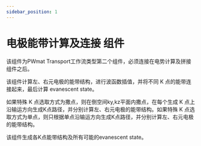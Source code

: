 ```yaml
---
sidebar_position: 1
---
```


# 电极能带计算及连接 组件

该组件为PWmat Transport工作流类型第二个组件，必须连接在电势计算及拼接组件之后。

该组件计算左、右元电极的能带结构，进行波函数插值，并将不同 K 点的能带连接起来，最后计算 evanescent state。

如果特殊 K 点选取方式为撒点，则在倒空间ky,kz平面内撒点，在每个生成 K 点上沿输运方向生成K点路径，并分别计算左、右元电极的能带结构。如果特殊 K 点选取方式为单点，则只根据单点沿输运方向生成K点路径，并分别计算左、右元电极的能带结构。

该组件生成各K点能带结构及所有可能的evanescent state。
